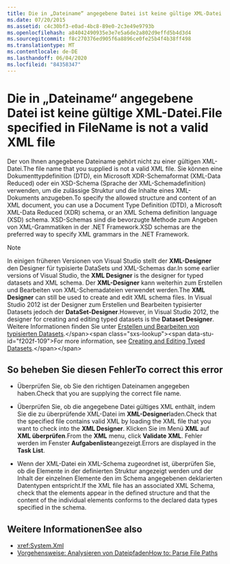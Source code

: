 ```yaml
---
title: Die in „Dateiname“ angegebene Datei ist keine gültige XML-Datei.
ms.date: 07/20/2015
ms.assetid: c4c30bf3-e0ad-4bc8-89e0-2c3e49e9793b
ms.openlocfilehash: a84042490935e3e7e5a6de2a802d9effd5b4d3d4
ms.sourcegitcommit: f8c270376ed905f6a8896ce0fe25b4f4b38ff498
ms.translationtype: MT
ms.contentlocale: de-DE
ms.lasthandoff: 06/04/2020
ms.locfileid: "84358347"
---
```

# <a name="file-specified-in-filename-is-not-a-valid-xml-file"></a><span data-ttu-id="f202f-102">Die in „Dateiname“ angegebene Datei ist keine gültige XML-Datei.</span><span class="sxs-lookup"><span data-stu-id="f202f-102">File specified in FileName is not a valid XML file</span></span>

<span data-ttu-id="f202f-103">Der von Ihnen angegebene Dateiname gehört nicht zu einer gültigen XML-Datei.</span><span class="sxs-lookup"><span data-stu-id="f202f-103">The file name that you supplied is not a valid XML file.</span></span> <span data-ttu-id="f202f-104">Sie können eine Dokumenttypdefinition (DTD), ein Microsoft XDR-Schemaformat (XML-Data Reduced) oder ein XSD-Schema (Sprache der XML-Schemadefinition) verwenden, um die zulässige Struktur und die Inhalte eines XML-Dokuments anzugeben.</span><span class="sxs-lookup"><span data-stu-id="f202f-104">To specify the allowed structure and content of an XML document, you can use a Document Type Definition (DTD), a Microsoft XML-Data Reduced (XDR) schema, or an XML Schema definition language (XSD) schema.</span></span> <span data-ttu-id="f202f-105">XSD-Schemas sind die bevorzugte Methode zum Angeben von XML-Grammatiken in der .NET Framework.</span><span class="sxs-lookup"><span data-stu-id="f202f-105">XSD schemas are the preferred way to specify XML grammars in the .NET Framework.</span></span>

> [!NOTE]
> <span data-ttu-id="f202f-106">In einigen früheren Versionen von Visual Studio stellt der **XML-Designer** den Designer für typisierte DataSets und XML-Schemas dar.</span><span class="sxs-lookup"><span data-stu-id="f202f-106">In some earlier versions of Visual Studio, the **XML Designer** is the designer for typed datasets and XML schema.</span></span> <span data-ttu-id="f202f-107">Der **XML-Designer** kann weiterhin zum Erstellen und Bearbeiten von XML-Schemadateien verwendet werden.</span><span class="sxs-lookup"><span data-stu-id="f202f-107">The **XML Designer** can still be used to create and edit XML schema files.</span></span> <span data-ttu-id="f202f-108">In Visual Studio 2012 ist der Designer zum Erstellen und Bearbeiten typisierter Datasets jedoch der **DataSet-Designer**.</span><span class="sxs-lookup"><span data-stu-id="f202f-108">However, in Visual Studio 2012, the designer for creating and editing typed datasets is the **Dataset Designer**.</span></span> <span data-ttu-id="f202f-109">Weitere Informationen finden Sie unter [Erstellen und Bearbeiten von typisierten Datasets](https://docs.microsoft.com/previous-versions/visualstudio/visual-studio-2013/314t4see(v=vs.120)).</span><span class="sxs-lookup"><span data-stu-id="f202f-109">For more information, see [Creating and Editing Typed Datasets](https://docs.microsoft.com/previous-versions/visualstudio/visual-studio-2013/314t4see(v=vs.120)).</span></span>

## <a name="to-correct-this-error"></a><span data-ttu-id="f202f-110">So beheben Sie diesen Fehler</span><span class="sxs-lookup"><span data-stu-id="f202f-110">To correct this error</span></span>

- <span data-ttu-id="f202f-111">Überprüfen Sie, ob Sie den richtigen Dateinamen angegeben haben.</span><span class="sxs-lookup"><span data-stu-id="f202f-111">Check that you are supplying the correct file name.</span></span>

- <span data-ttu-id="f202f-112">Überprüfen Sie, ob die angegebene Datei gültiges XML enthält, indem Sie die zu überprüfende XML-Datei im **XML-Designer**laden.</span><span class="sxs-lookup"><span data-stu-id="f202f-112">Check that the specified file contains valid XML by loading the XML file that you want to check into the **XML Designer**.</span></span> <span data-ttu-id="f202f-113">Klicken Sie im Menü **XML** auf **XML überprüfen**.</span><span class="sxs-lookup"><span data-stu-id="f202f-113">From the **XML** menu, click **Validate XML**.</span></span> <span data-ttu-id="f202f-114">Fehler werden im Fenster **Aufgabenliste**angezeigt.</span><span class="sxs-lookup"><span data-stu-id="f202f-114">Errors are displayed in the **Task List**.</span></span>

- <span data-ttu-id="f202f-115">Wenn der XML-Datei ein XML-Schema zugeordnet ist, überprüfen Sie, ob die Elemente in der definierten Struktur angezeigt werden und der Inhalt der einzelnen Elemente den im Schema angegebenen deklarierten Datentypen entspricht.</span><span class="sxs-lookup"><span data-stu-id="f202f-115">If the XML file has an associated XML Schema, check that the elements appear in the defined structure and that the content of the individual elements conforms to the declared data types specified in the schema.</span></span>

## <a name="see-also"></a><span data-ttu-id="f202f-116">Weitere Informationen</span><span class="sxs-lookup"><span data-stu-id="f202f-116">See also</span></span>

- <xref:System.Xml>
- [<span data-ttu-id="f202f-117">Vorgehensweise: Analysieren von Dateipfaden</span><span class="sxs-lookup"><span data-stu-id="f202f-117">How to: Parse File Paths</span></span>](../developing-apps/programming/drives-directories-files/how-to-parse-file-paths.md)
